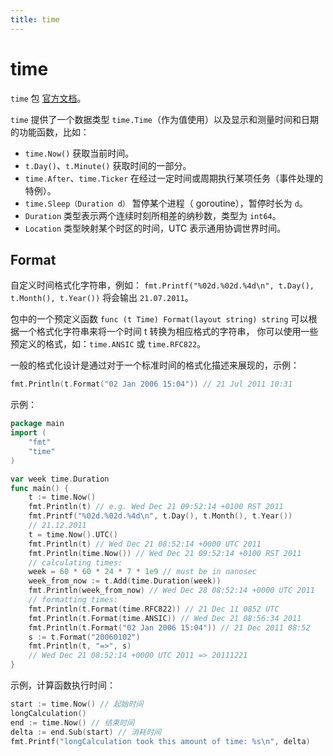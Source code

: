 ```yaml
---
title: time
---
```


# time

`time` 包 [官方文档](http://golang.org/pkg/time/)。

`time` 提供了一个数据类型 `time.Time`（作为值使用）以及显示和测量时间和日期的功能函数，比如：
- `time.Now()` 获取当前时间。
- `t.Day()`、`t.Minute()` 获取时间的一部分。
- `time.After`、`time.Ticker` 在经过一定时间或周期执行某项任务（事件处理的特例）。
- `time.Sleep（Duration d）` 暂停某个进程（ goroutine），暂停时长为 `d`。
- `Duration` 类型表示两个连续时刻所相差的纳秒数，类型为 `int64`。
- `Location` 类型映射某个时区的时间，UTC 表示通用协调世界时间。

## Format
自定义时间格式化字符串，例如： `fmt.Printf("%02d.%02d.%4d\n", t.Day(), t.Month(), t.Year())` 将会输出 `21.07.2011`。

包中的一个预定义函数 `func (t Time) Format(layout string) string` 可以根据一个格式化字符串来将一个时间 t 转换为相应格式的字符串，
你可以使用一些预定义的格式，如：`time.ANSIC` 或 `time.RFC822`。 

一般的格式化设计是通过对于一个标准时间的格式化描述来展现的，示例：

```go
fmt.Println(t.Format("02 Jan 2006 15:04")) // 21 Jul 2011 10:31
```

示例：

```go
package main
import (
	"fmt"
	"time"
)

var week time.Duration
func main() {
	t := time.Now()
	fmt.Println(t) // e.g. Wed Dec 21 09:52:14 +0100 RST 2011
	fmt.Printf("%02d.%02d.%4d\n", t.Day(), t.Month(), t.Year())
	// 21.12.2011
	t = time.Now().UTC()
	fmt.Println(t) // Wed Dec 21 08:52:14 +0000 UTC 2011
	fmt.Println(time.Now()) // Wed Dec 21 09:52:14 +0100 RST 2011
	// calculating times:
	week = 60 * 60 * 24 * 7 * 1e9 // must be in nanosec
	week_from_now := t.Add(time.Duration(week))
	fmt.Println(week_from_now) // Wed Dec 28 08:52:14 +0000 UTC 2011
	// formatting times:
	fmt.Println(t.Format(time.RFC822)) // 21 Dec 11 0852 UTC
	fmt.Println(t.Format(time.ANSIC)) // Wed Dec 21 08:56:34 2011
	fmt.Println(t.Format("02 Jan 2006 15:04")) // 21 Dec 2011 08:52
	s := t.Format("20060102")
	fmt.Println(t, "=>", s)
	// Wed Dec 21 08:52:14 +0000 UTC 2011 => 20111221
}
```

示例，计算函数执行时间：
```go
start := time.Now() // 起始时间
longCalculation()
end := time.Now() // 结束时间
delta := end.Sub(start) // 消耗时间
fmt.Printf("longCalculation took this amount of time: %s\n", delta)
```